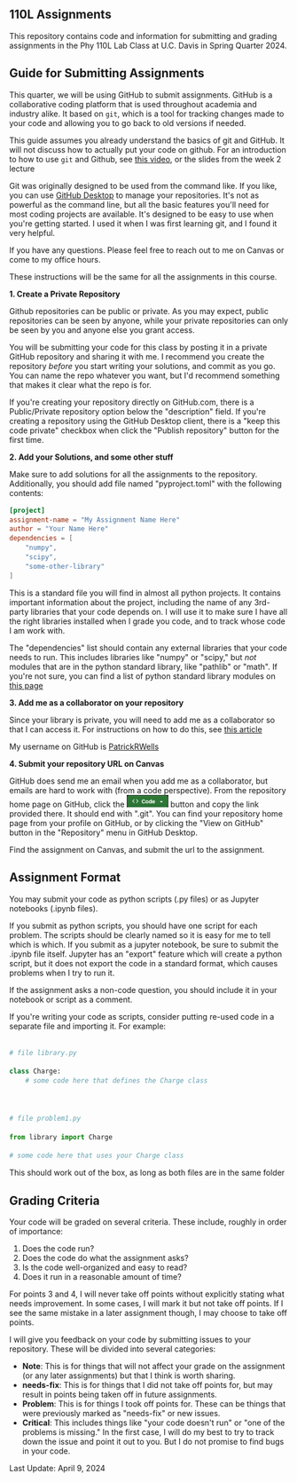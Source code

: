 ## 110L Assignments

This repository contains code and information for submitting and grading assignments in the Phy 110L Lab Class at U.C. Davis in Spring Quarter 2024.

## Guide for Submitting Assignments

This quarter, we will be using GitHub to submit assignments. GitHub is a collaborative coding platform that is used throughout academia and industry alike. It based on `git`, which is a tool for tracking changes made to your code and allowing you to go back to old versions if needed.

This guide assumes you already understand the basics of git and GitHub. It will not discuss how to actually put your code on github. For an introduction to how to use `git` and Github, see [this video](https://www.youtube.com/watch?v=8Dd7KRpKeaE), or the slides from the week 2 lecture

Git was originally designed to be used from the command like. If you like, you can use [GitHub Desktop](https://desktop.github.com) to manage your repositories. It's not as powerful as the command line, but all the basic features you'll need for most coding projects are available. It's designed to be easy to use when you're getting started. I used it when I was first learning git, and I found it very helpful.

If you have any questions. Please feel free to reach out to me on Canvas or come to my office hours.

These instructions will be the same for all the assignments in this course.

**1. Create a Private Repository**

Github repositories can be public or private. As you may expect, public repositories can be seen by anyone, while your private repositories can only be seen by you and anyone else you grant access.

You will be submitting your code for this class by posting it in a private GitHub repository and sharing it with me. I recommend you create the repository *before* you start writing your solutions, and commit as you go. You can name the repo whatever you want, but I'd recommend something that makes it clear what the repo is for. 

If you're creating your repository directly on GitHub.com, there is a Public/Private repository option below the "description" field. If you're creating a repository using the GitHub Desktop client, there is a "keep this code private" checkbox when click the "Publish repository" button for the first time. 

**2. Add your Solutions, and some other stuff**

Make sure to add solutions for all the assignments to the repository. Additionally, you should add file named "pyproject.toml" with the following contents:

```toml
[project]
assignment-name = "My Assignment Name Here"
author = "Your Name Here"
dependencies = [
	"numpy",
	"scipy",
	"some-other-library"
]
```
This is a standard file you will find in almost all python projects. It contains important information about the project, including the name of any 3rd-party libraries that your code depends on. I will use it to make sure I have all the right libraries installed when I grade you code, and to track whose code I am work with.

The "dependencies" list should contain any external libraries that your code needs to run. This includes libraries like "numpy" or "scipy," but *not* modules that are in the python standard library, like "pathlib" or "math". If you're not sure, you can find a list of python standard library modules on [this page](https://docs.python.org/3/library/index.html)


**3. Add me as a collaborator on your repository**

Since your library is private, you will need to add me as a collaborator so that I can access it. For instructions on how to do this, see [this article](https://docs.github.com/en/account-and-profile/setting-up-and-managing-your-personal-account-on-github/managing-access-to-your-personal-repositories/inviting-collaborators-to-a-personal-repository#)

My username on GitHub is [PatrickRWells](https://github.com/PatrickRWells)

**4. Submit your repository URL on Canvas**

GitHub does send me an email when you add me as a collaborator, but emails are hard to work with (from a code perspective).  From the repository home page on GitHub, click the <img src='button.png' width='75'> button and copy the link provided there. It should end with ".git". You can find your repository home page from your profile on GitHub, or by clicking the "View on GitHub" button in the "Repository" menu in GitHub Desktop.

Find the assignment on Canvas, and submit the url to the assignment.

## Assignment Format

You may submit your code as python scripts (.py files) or as Jupyter notebooks (.ipynb files). 

If you submit as python scripts, you should have one script for each problem. The scripts should be clearly named so it is easy for me to tell which is which.
If you submit as a jupyter notebook, be sure to submit the .ipynb file itself. Jupyter has an "export" feature which will create a python script, but it does not export the code in a standard format, which causes problems when I try to run it.

If the assignment asks a non-code question, you should include it in your notebook or script as a comment.

If you're writing your code as scripts, consider putting re-used code in a separate file and importing it. For example:

```python

# file library.py

class Charge:
	# some code here that defines the Charge class



# file problem1.py

from library import Charge

# some code here that uses your Charge class

```
This should work out of the box, as long as both files are in the same folder

## Grading Criteria

Your code will be graded on several criteria. These include, roughly in order of importance:

1. Does the code run?
2. Does the code do what the assignment asks?
3. Is the code well-organized and easy to read?
4. Does it run in a reasonable amount of time?

For points 3 and 4, I will never take off points without explicitly stating what needs improvement. In some cases, I will mark it but not take off points. If I see the same mistake in a later assignment though, I may choose to take off points.

I will give you feedback on your code by submitting issues to your repository. These will be divided into several categories:

- **Note**: This is for things that will not affect your grade on the assignment (or any later assignments) but that I think is worth sharing.
- **needs-fix**: This is for things that I did not take off points for, but may result in points being taken off in future assignments.
- **Problem**: This is for things I took off points for. These can be things that were previously marked as "needs-fix" or new issues. 
- **Critical**: This includes things like "your code doesn't run" or "one of the problems is missing." In the first case, I will do my best to try to track down the issue and point it out to you. But I do not promise to find bugs in your code.  

Last Update: April 9, 2024
